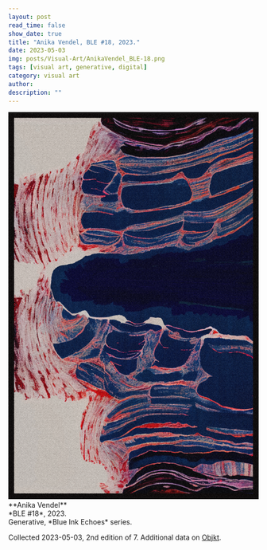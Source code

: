```yaml
---
layout: post
read_time: false
show_date: true
title: "Anika Vendel, BLE #18, 2023."
date: 2023-05-03
img: posts/Visual-Art/AnikaVendel_BLE-18.png
tags: [visual art, generative, digital]
category: visual art
author: 
description: ""
---
```


<img src='./assets/img/posts/Visual-Art/AnikaVendel_BLE-18.png'>

<br>
**Anika Vendel**
<br>*BLE #18*, 2023.
<br>Generative, *Blue Ink Echoes* series.


 <div class="page-separator"></div>

Collected 2023-05-03, 2nd edition of 7. Additional data on [Objkt](https://objkt.com/tokens/KT19Mn1wyYLXtnCAKJSzN4YBD5F2T7fP41kJ/18).
